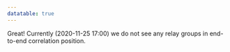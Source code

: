 ```yaml
---
datatable: true
---
```



Great! Currently (2020-11-25 17:00) we do not see any relay groups
in end-to-end correlation position.
